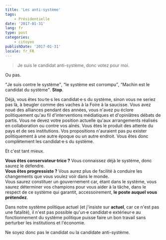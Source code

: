 ```yaml
---
title: 'Les anti-système'
tags:
    - Présidentielle
date: '2017-01-31'
lang: fr
type: post
categories:
    - citoyen
publishDate: '2017-01-31'
locale: fr_FR
---
```


> Je suis le candidat anti-système, donc votez pour moi.

Ou pas.

<!-- more -->

<q>Je suis contre le système</q>, <q>le système est corrompu</q>, <q>Machin est le candidat du système</q>. **Stop**.

Déjà, vous êtes tou·te·s les candidat·e·s du système, sinon vous ne seriez pas là, à beugler comme des vaches à la Foire à la saucisse. Vous avez noué des alliances pendant des années, vous n'avez pu éclore politiquement qu'au fil d'interventions médiatiques et d'opiniâtres débats de partis. Vous ne devez votre position actuelle qu'aux arrangements réalisés en collaboration ou contre vos aînés. Vous êtes le produit des attente du pays et de ses institutions. Vos propositions n'auraient pas pu exister politiquement à une autre époque ou un autre endroit. Vous êtes donc complètement les candidat·e·s du système.

Et c'est tant mieux.

**Vous êtes conservateur·trice ?** Vous connaissez déjà le système, donc saurez le défendre.  
**Vous êtes progressiste ?** Vous aurez plus de facilité à conduire les changements que vous voulez voir dans le monde.  
Vous saurez constituer un gouvernement car, étant dans le système, vous saurez déterminer vos champions pour vous aider à la tâche, dans le respect de ce système qui garantit, accessoirement, **le poste auquel vous prétendez**.

Dans notre système politique actuel (et j'insiste sur **actuel**, car ce n'est pas une fatalité), il n'est pas possible qu'un·e candidat·e extérieur·e au fonctionnement du système politique puisse faire un bon travail sans perturber les institutions et l'économie.

Ne soyez donc pas le candidat ou la candidate anti-système.